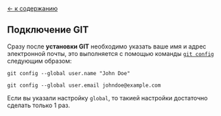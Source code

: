 [← к содержанию](readme.md)
## Подключение GIT

Сразу после **установки GIT** необходимо указать ваше имя и адрес электронной почты, это выполняется с помощью команды [``git config``](config.md) следующим образом:

``git config --global user.name "John Doe"``

``git config --global user.email johndoe@example.com``

Если вы указали настройку ``global``, то такией настройки достаточно сделать только 1 раз.
